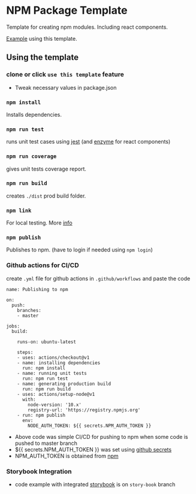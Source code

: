 # NPM Package Template

Template for creating npm modules. Including react components.

[Example](https://github.com/sriramrudraraju/sriram-npm-package-example) using this template.

## Using the template

### clone or click `use this template` feature
* Tweak necessary values in package.json

### `npm install`
Installs dependencies.

### `npm run test`
runs unit test cases using [jest](https://jestjs.io/en/) (and [enzyme](https://airbnb.io/enzyme/) for react components)

### `npm run coverage`
gives unit tests coverage report.

### `npm run build`
creates `./dist` prod build folder.

### `npm link` 
 For local testing. More [info](https://docs.npmjs.com/cli/link)

### `npm publish` 
Publishes to npm. (have to login if needed using `npm login`)

### Github actions for CI/CD
create `.yml` file for github actions in `.github/workflows` and paste the code

```
name: Publishing to npm

on:
  push:
    branches:
    - master

jobs:
  build:

    runs-on: ubuntu-latest

    steps:
    - uses: actions/checkout@v1
    - name: installing dependencies
      run: npm install
    - name: running unit tests
      run: npm run test
    - name: generating production build
      run: npm run build
    - uses: actions/setup-node@v1
      with:
        node-version: '10.x'
        registry-url: 'https://registry.npmjs.org'
    - run: npm publish
      env:
        NODE_AUTH_TOKEN: ${{ secrets.NPM_AUTH_TOKEN }}
 ```
 * Above code was simple CI/CD for pushing to npm when some code is pushed to master branch
 * ${{ secrets.NPM_AUTH_TOKEN }} was set using [github secrets](https://help.github.com/en/articles/virtual-environments-for-github-actions#creating-and-using-secrets-encrypted-variables)
 * NPM_AUTH_TOKEN is obtained from [npm](https://docs.npmjs.com/creating-and-viewing-authentication-tokens)
 
 ### Storybook Integration
 * code example with integrated [storybook](https://storybook.js.org/) is on `story-book` branch
